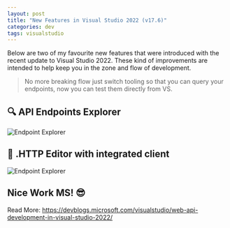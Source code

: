 ```yaml
---
layout: post
title: "New Features in Visual Studio 2022 (v17.6)"
categories: dev
tags: visualstudio
---
```


Below are two of my favourite new features that were introduced with the recent update to Visual Studio 2022. These kind of improvements are intended to help keep you in the zone and flow of development.

> No more breaking flow just switch tooling so that you can query your endpoints, now you can test them directly from VS.

## 🔍 API Endpoints Explorer

![Endpoint Explorer](https://andrewbevan.me/assets/images/2023-05-16-endpoint-explorer.png "Endpoint Explorer")

## 📝 .HTTP Editor with integrated client

![Endpoint Explorer](https://andrewbevan.me/assets/images/2023-05-16-http-editor.png ".HTTP Editor")

## Nice Work MS! 😎

Read More: <https://devblogs.microsoft.com/visualstudio/web-api-development-in-visual-studio-2022/>
